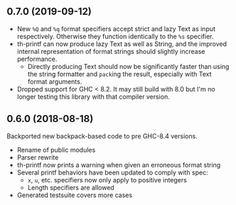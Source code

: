 ## 0.7.0 (2019-09-12)

* New `%Q` and `%q` format specifiers accept strict and lazy Text as input
  respectively. Otherwise they function identically to the `%s` specifier.
* th-printf can now produce lazy Text as well as String, and the improved
  internal representation of format strings should slightly increase performance.
  * Directly producing Text should now be significantly faster than using the 
    string formatter and `pack`ing the result, especially with Text format arguments.
* Dropped support for GHC < 8.2. It may still build with 8.0 but I'm no longer
  testing this library with that compiler version.

## 0.6.0 (2018-08-18)

Backported new backpack-based code to pre GHC-8.4 versions.

* Rename of public modules
* Parser rewrite
* th-printf now prints a warning when given an erroneous format string
* Several printf behaviors have been updated to comply with spec:
  * `x`, `u`, etc. specifiers now only apply to positive integers
  * Length specifiers are allowed
* Generated testsuite covers more cases
